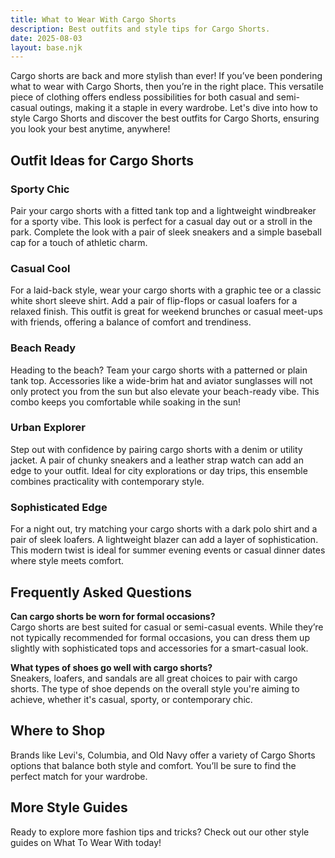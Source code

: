 ```yaml
---  
title: What to Wear With Cargo Shorts  
description: Best outfits and style tips for Cargo Shorts.  
date: 2025-08-03  
layout: base.njk  
---
```


Cargo shorts are back and more stylish than ever! If you’ve been pondering what to wear with Cargo Shorts, then you’re in the right place. This versatile piece of clothing offers endless possibilities for both casual and semi-casual outings, making it a staple in every wardrobe. Let's dive into how to style Cargo Shorts and discover the best outfits for Cargo Shorts, ensuring you look your best anytime, anywhere!

## Outfit Ideas for Cargo Shorts

### Sporty Chic
Pair your cargo shorts with a fitted tank top and a lightweight windbreaker for a sporty vibe. This look is perfect for a casual day out or a stroll in the park. Complete the look with a pair of sleek sneakers and a simple baseball cap for a touch of athletic charm.

### Casual Cool
For a laid-back style, wear your cargo shorts with a graphic tee or a classic white short sleeve shirt. Add a pair of flip-flops or casual loafers for a relaxed finish. This outfit is great for weekend brunches or casual meet-ups with friends, offering a balance of comfort and trendiness.

### Beach Ready
Heading to the beach? Team your cargo shorts with a patterned or plain tank top. Accessories like a wide-brim hat and aviator sunglasses will not only protect you from the sun but also elevate your beach-ready vibe. This combo keeps you comfortable while soaking in the sun!

### Urban Explorer
Step out with confidence by pairing cargo shorts with a denim or utility jacket. A pair of chunky sneakers and a leather strap watch can add an edge to your outfit. Ideal for city explorations or day trips, this ensemble combines practicality with contemporary style.

### Sophisticated Edge
For a night out, try matching your cargo shorts with a dark polo shirt and a pair of sleek loafers. A lightweight blazer can add a layer of sophistication. This modern twist is ideal for summer evening events or casual dinner dates where style meets comfort.

## Frequently Asked Questions

**Can cargo shorts be worn for formal occasions?**  
Cargo shorts are best suited for casual or semi-casual events. While they’re not typically recommended for formal occasions, you can dress them up slightly with sophisticated tops and accessories for a smart-casual look.

**What types of shoes go well with cargo shorts?**  
Sneakers, loafers, and sandals are all great choices to pair with cargo shorts. The type of shoe depends on the overall style you're aiming to achieve, whether it's casual, sporty, or contemporary chic.

## Where to Shop

Brands like Levi's, Columbia, and Old Navy offer a variety of Cargo Shorts options that balance both style and comfort. You’ll be sure to find the perfect match for your wardrobe.

## More Style Guides

Ready to explore more fashion tips and tricks? Check out our other style guides on What To Wear With today!
